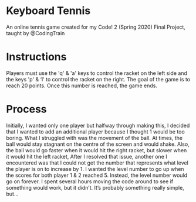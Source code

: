 # Keyboard Tennis
An online tennis game created for my Code! 2 (Spring 2020) Final Project, taught by @CodingTrain

# Instructions
Players must use the 'q' & 'a' keys to control the racket on the left side and the keys 'p' & ‘l' to control the racket on the right. The goal of the game is to reach 20 points. Once this number is reached, the game ends.

# Process
Initially, I wanted only one player but halfway through making this, I decided that I wanted to add an additional player because I thought 1 would be too boring. What I struggled with was the movement of the ball. At times, the ball would stay stagnant on the centre of the screen and would shake. Also, the ball would go faster when it would hit the right racket, but slower when it would hit the left racket,  After I resolved that issue, another one I encountered was that I could not get the number that represents what level the player is on to increase by 1. I wanted the level number to go up when the scores for both player 1 & 2 reached 5. Instead, the level number would go on forever. I spent several hours moving the code around to see if something would work, but it didn’t. It’s probably something really simple, but...
